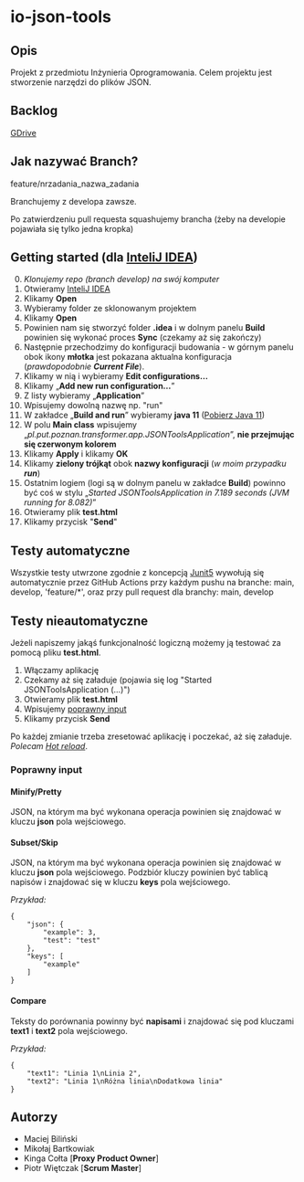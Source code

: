 # io-json-tools
## Opis
Projekt z przedmiotu Inżynieria Oprogramowania. Celem projektu jest stworzenie narzędzi do plików JSON.

## Backlog
[GDrive](https://docs.google.com/spreadsheets/d/1BYmtHcCASf_tXP3-bAaPyoInwj0TD9TU/edit?usp=sharing&ouid=117444929924556355691&rtpof=true&sd=true)

## Jak nazywać Branch?
feature/nrzadania_nazwa_zadania

Branchujemy z developa zawsze.

Po zatwierdzeniu pull requesta squashujemy brancha (żeby na developie pojawiała się tylko jedna kropka)

## Getting started (dla [InteliJ IDEA](https://www.jetbrains.com/idea/))
0. _Klonujemy repo (branch develop) na swój komputer_
1. Otwieramy [InteliJ IDEA](https://www.jetbrains.com/idea/)
2. Klikamy **Open**
3. Wybieramy folder ze sklonowanym projektem
4. Klikamy **Open**
5. Powinien nam się stworzyć folder **.idea** i w dolnym panelu **Build** powinien się wykonać proces **Sync** (czekamy aż się zakończy)
6. Następnie przechodzimy do konfiguracji budowania - w górnym panelu obok ikony **młotka** jest pokazana aktualna konfiguracja (*prawdopodobnie **Current File***).
7. Klikamy w nią i wybieramy **Edit configurations…**
8. Klikamy „**Add new run configuration…**”
9. Z listy wybieramy „**Application**”
10. Wpisujemy dowolną nazwę np. "run"
11. W zakładce „**Build and run**” wybieramy **java 11** ([Pobierz Java 11](https://www.oracle.com/pl/java/technologies/javase/jdk11-archive-downloads.html))
12. W polu **Main class** wpisujemy „*pl.put.poznan.transformer.app.JSONToolsApplication*”, **nie przejmując się czerwonym kolorem**
13. Klikamy **Apply** i klikamy **OK**
14. Klikamy **zielony trójkąt** obok **nazwy konfiguracji** (*w moim przypadku **run***)
15. Ostatnim logiem (logi są w dolnym panelu w zakładce **Build**) powinno być coś w stylu „_Started JSONToolsApplication in 7.189 seconds (JVM running for 8.082)_”
16. Otwieramy plik **test.html**
17. Klikamy przycisk "**Send**"

## Testy automatyczne 
Wszystkie testy utwrzone zgodnie z koncepcją [Junit5](https://junit.org/junit5/docs/current/user-guide/#writing-tests) wywołują się automatycznie przez GitHub Actions przy każdym pushu na branche: main, develop, 'feature/*', oraz przy pull request dla branchy: main, develop

## Testy nieautomatyczne
Jeżeli napiszemy jakąś funkcjonalność logiczną możemy ją testować za pomocą pliku **test.html**.

1. Włączamy aplikację
2. Czekamy aż się załaduje (pojawia się log "Started JSONToolsApplication (...)")
3. Otwieramy plik **test.html**
4. Wpisujemy [poprawny input](#input)
5. Klikamy przycisk **Send**

Po każdej zmianie trzeba zresetować aplikację i poczekać, aż się załaduje. 
_Polecam [Hot reload](https://stackoverflow.com/questions/23155244/spring-boot-hotswap-with-intellij-ide)_.

<a id="input"></a>
### Poprawny input
#### Minify/Pretty
JSON, na którym ma być wykonana operacja powinien się znajdować w kluczu **json** pola wejściowego.
#### Subset/Skip
JSON, na którym ma być wykonana operacja powinien się znajdować w kluczu **json** pola wejściowego. Podzbiór kluczy powinien być tablicą napisów i znajdować się w kluczu **keys** pola wejściowego.

_Przykład:_

    {
        "json": {
            "example": 3,
            "test": "test"
        },
        "keys": [
            "example"
        ]
    }
#### Compare
Teksty do porównania powinny być **napisami** i znajdować się pod kluczami **text1** i **text2** pola wejściowego.

_Przykład:_

    {
        "text1": "Linia 1\nLinia 2",
        "text2": "Linia 1\nRóżna linia\nDodatkowa linia"
    }

## Autorzy
- Maciej Biliński
- Mikołaj Bartkowiak
- Kinga Cołta [**Proxy Product Owner**]
- Piotr Więtczak [**Scrum Master**]
